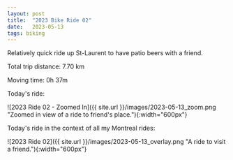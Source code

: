 ```yaml
---
layout: post
title:  "2023 Bike Ride 02"
date:   2023-05-13
tags: biking
---
```


Relatively quick ride up St-Laurent to have patio beers with a friend.

Total trip distance: 7.70 km

Moving time: 0h 37m

Today's ride:

![2023 Ride 02 - Zoomed In]({{ site.url }}/images/2023-05-13_zoom.png "Zoomed in view of a ride to friend's place."){:width="600px"}

Today's ride in the context of all my Montreal rides:

![2023 Ride 02]({{ site.url }}/images/2023-05-13_overlay.png "A ride to visit a friend."){:width="600px"}
